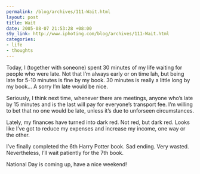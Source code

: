 ```yaml
--- 
permalink: /blog/archives/111-Wait.html
layout: post
title: Wait
date: 2005-08-07 21:53:28 +08:00
s9y_link: http://www.iphoting.com/blog/archives/111-Wait.html
categories: 
- life
- thoughts
---
```

<p class="whiteline"><p>Today, I (together with soneone) spent 30 minutes of my life waiting for people who were late. Not that I&#8217;m always early or on time lah, but being late for 5-10 minutes is fine by my book. 30 minutes is really a little long by my book... A sorry I&#8217;m late would be nice.</p>
</p><p class="whiteline"><p>Seriously, I think next time, whenever there are meetings, anyone who&#8217;s late by 15 minutes and is the last will pay for everyone&#8217;s transport fee. I&#8217;m willing to bet that no one would be late, unless it&#8217;s due to unforseen circumstances.</p>
</p><p class="whiteline"><p>Lately, my finances have turned into dark red. Not red, but dark red. Looks like I&#8217;ve got to reduce my expenses and increase my income, one way or the other.</p>
</p><p class="whiteline"><p>I&#8217;ve finally completed the 6th Harry Potter book. Sad ending. Very wasted. Nevertheless, I&#8217;ll wait patiently for the 7th book.</p>
</p><p class="break"><p>National Day is coming up, have a nice weekend!</p></p>
